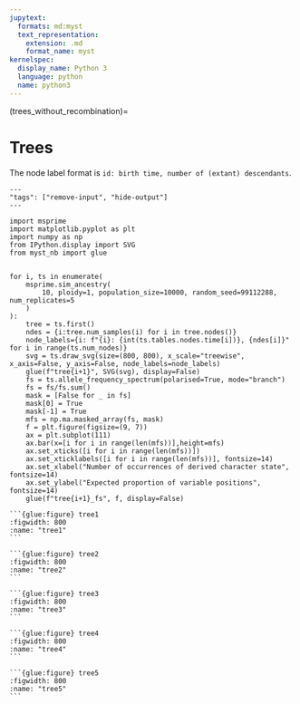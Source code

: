 ```yaml
---
jupytext:
  formats: md:myst
  text_representation:
    extension: .md
    format_name: myst
kernelspec:
  display_name: Python 3
  language: python
  name: python3
---
```


(trees_without_recombination)=

# Trees

The node label format is `id: birth time, number of (extant) descendants`.

```{code-cell}
---
"tags": ["remove-input", "hide-output"]
---

import msprime
import matplotlib.pyplot as plt
import numpy as np
from IPython.display import SVG
from myst_nb import glue


for i, ts in enumerate(
    msprime.sim_ancestry(
        10, ploidy=1, population_size=10000, random_seed=99112288, num_replicates=5
    )
):
    tree = ts.first()
    ndes = {i:tree.num_samples(i) for i in tree.nodes()}
    node_labels={i: f"{i}: {int(ts.tables.nodes.time[i])}, {ndes[i]}" for i in range(ts.num_nodes)}
    svg = ts.draw_svg(size=(800, 800), x_scale="treewise", x_axis=False, y_axis=False, node_labels=node_labels)
    glue(f"tree{i+1}", SVG(svg), display=False)
    fs = ts.allele_frequency_spectrum(polarised=True, mode="branch")
    fs = fs/fs.sum()
    mask = [False for _ in fs]
    mask[0] = True
    mask[-1] = True
    mfs = np.ma.masked_array(fs, mask)
    f = plt.figure(figsize=(9, 7))
    ax = plt.subplot(111)
    ax.bar(x=[i for i in range(len(mfs))],height=mfs)
    ax.set_xticks([i for i in range(len(mfs))])
    ax.set_xticklabels([i for i in range(len(mfs))], fontsize=14)
    ax.set_xlabel("Number of occurrences of derived character state", fontsize=14)
    ax.set_ylabel("Expected proportion of variable positions", fontsize=14)
    glue(f"tree{i+1}_fs", f, display=False)
```

````{tabbed} Tree 1
```{glue:figure} tree1
:figwidth: 800
:name: "tree1"
```
````

````{tabbed} Tree 2
```{glue:figure} tree2
:figwidth: 800
:name: "tree2"
```
````

````{tabbed} Tree 3
```{glue:figure} tree3
:figwidth: 800
:name: "tree3"
```
````

````{tabbed} Tree 4
```{glue:figure} tree4
:figwidth: 800
:name: "tree4"
```
````

````{tabbed} Tree 5
```{glue:figure} tree5
:figwidth: 800
:name: "tree5"
```
````



